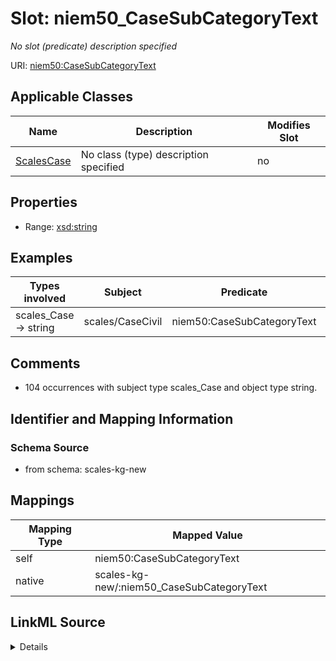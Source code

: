 

# Slot: niem50_CaseSubCategoryText


_No slot (predicate) description specified_





URI: [niem50:CaseSubCategoryText](http://release.niem.gov/niem/niem-core/5.0/CaseSubCategoryText)



<!-- no inheritance hierarchy -->





## Applicable Classes

| Name | Description | Modifies Slot |
| --- | --- | --- |
| [ScalesCase](../classes/ScalesCase.md) | No class (type) description specified |  no  |







## Properties

* Range: [xsd:string](xsd:string)






## Examples

| Types involved | Subject | Predicate | Object |
| --- | --- | --- | --- |
| scales_Case → string | scales/CaseCivil | niem50:CaseSubCategoryText | 110 Insurance |


## Comments

* 104 occurrences with subject type scales_Case and object type string.

## Identifier and Mapping Information







### Schema Source


* from schema: scales-kg-new




## Mappings

| Mapping Type | Mapped Value |
| ---  | ---  |
| self | niem50:CaseSubCategoryText |
| native | scales-kg-new/:niem50_CaseSubCategoryText |




## LinkML Source

<details>
```yaml
name: niem50_CaseSubCategoryText
description: No slot (predicate) description specified
comments:
- 104 occurrences with subject type scales_Case and object type string.
examples:
- description: scales_Case → string
  object:
    example_object: 110 Insurance
    example_object_type: string
    example_predicate: niem50:CaseSubCategoryText
    example_subject: scales/CaseCivil
    example_subject_type: scales_Case
from_schema: scales-kg-new
rank: 1000
slot_uri: niem50:CaseSubCategoryText
alias: niem50_CaseSubCategoryText
domain_of:
- scales_Case
range: string

```
</details>